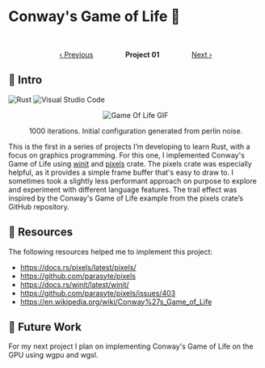 # Conway's Game of Life 👾

&emsp;&emsp;

<div align="center">
  <a href="prev.md">‹ Previous</a> &emsp;&emsp;&emsp;&emsp;
  <strong>Project 01</strong> &emsp;&emsp;&emsp;&emsp;
  <a href="next.md">Next ›</a>
</div>


## 👋 Intro
![Rust](https://img.shields.io/badge/rust-%23000000.svg?style=for-the-badge&logo=rust&logoColor=white) ![Visual Studio Code](https://img.shields.io/badge/Visual%20Studio%20Code-0078d7.svg?style=for-the-badge&logo=visual-studio-code&logoColor=white) 

<div align="center">

![Game Of Life GIF](docs/conway.webp)

1000 iterations. Initial configuration generated from perlin noise.

</div>

This is the first in a series of projects I’m developing to learn Rust, with a focus on graphics programming. 
For this one, I implemented Conway's Game of Life using [winit](https://crates.io/crates/winit) and [pixels](https://crates.io/crates/pixels) crate. 
The pixels crate was especially helpful, as it provides a simple frame buffer that's easy to draw to. 
I sometimes took a slightly less performant approach on purpose to explore and experiment with different language features. 
The trail effect was inspired by the Conway's Game of Life example from the pixels crate’s GitHub repository.

## 📖 Resources
The following resources helped me to implement this project:

- https://docs.rs/pixels/latest/pixels/
- https://github.com/parasyte/pixels
- https://docs.rs/winit/latest/winit/
- https://github.com/parasyte/pixels/issues/403
- https://en.wikipedia.org/wiki/Conway%27s_Game_of_Life

## 🔮 Future Work 
For my next project I plan on implementing Conway's Game of Life on the GPU using wgpu and wgsl.
